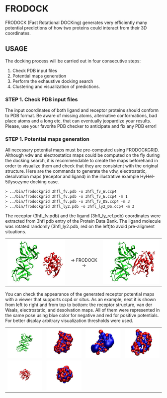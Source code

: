 # FRODOCK

FRODOCK (Fast Rotational DOCKing) generates very efficiently many potential predictions of how  two proteins could interact from their 3D coordinates. 

## USAGE
The docking process will be carried out in four consecutive steps:

1. Check PDB input files
2. Potential maps generation
3. Perform the exhaustive docking search
4. Clustering and visualization of predictions.

### STEP 1. Check PDB input files

The input coordinates of both ligand and receptor proteins should conform to PDB format. Be aware of missing atoms, alternative conformations, bad place atoms and a long etc. that can eventually jeopardize your results. Please, use your favorite PDB checker to anticipate and fix any PDB error!

### STEP 1. Potential maps generation

All necessary potential maps must be pre-computed using FRODOCKGRID. Although vdw and electrostatics maps could be computed on the fly during the docking search, it is recommendable to create the maps beforehand in order to visualize them and check that they are consistent with the original structure. Here are the commands to generate the vdw, electrostatic, desolvation maps (receptor and ligand) in the illustrative example HyHel-5/lysozyme docking case.
```
> ../bin/frodockgrid 3hfl_fv.pdb -o 3hfl_fv_W.ccp4
> ../bin/frodockgrid 3hfl_fv.pdb -o 3hfl_fv_E.ccp4 -m 1
> ../bin/frodockgrid 3hfl_fv.pdb -o 3hfl_fv_DS.ccp4 -m 3
> ../bin/frodockgrid 3hfl_ly2.pdb -o 3hfl_ly2_DS.ccp4 -m 3
```
The receptor (3hfl_fv.pdb) and the ligand (3hfl_ly_ref.pdb) coordinates were extracted from 3hfl pdb entry of the Protein Data Bank. The ligand molecule was rotated randomly (3hfl_ly2.pdb, red on the left)to avoid pre-aligment situations.

<table border="0" cellspacing="2" cellpadding="0" align="center">
<tbody>
<tr>
<td><img title="Initial Structures" src="assets/initial_low_web.jpg" width="243" height="144" border="0" /></td>
<td align="center"> &rarr; FRODOCK &rarr;</td>
<td><img title="Experimental Solution" src="assets/dock_low_web.jpg" width="239" height="142" border="0" /></td>
</tr>
</tbody>
</table>

You can check the appearance of the generated receptor potential maps with a viewer that supports ccp4 or situs. As an example, next it is shown from left to right and from top to bottom: the receptor structure, van der Waals, electrostatic, and desolvation maps. All of them were represented in the same pose using blue color for negative and red for positive potentials. For better display arbitrary visualization thresholds were used.</p>
<table border="0" cellspacing="0" cellpadding="0" align="center">
<tbody>
<tr>
<td><img title="Receptor" src="assets/rec_low_web.jpg" border="0" /></td>
<td><img title="Receptor vdW map" src="assets/rec_vdw_low_web.jpg" border="0" /></td>
<td><img title="Receptor Electrostatic map" src="assets/rec_elecr_low_web.jpg" border="0" /></td>
<td><img title="Receptor Desolvation map" src="assets/rec_desol_low_web.jpg" border="0" /></td>
</tr>
<tr>
<td><img title="Ligand" src="assets/lig_low_web.jpg" border="0" /></td>
<td><img title="Ligand Desolvation map" src="assets/lig_desol_low_web.jpg" border="0" /></td><td></td>
<td></td>
</tr>  
</tbody>
</table>
